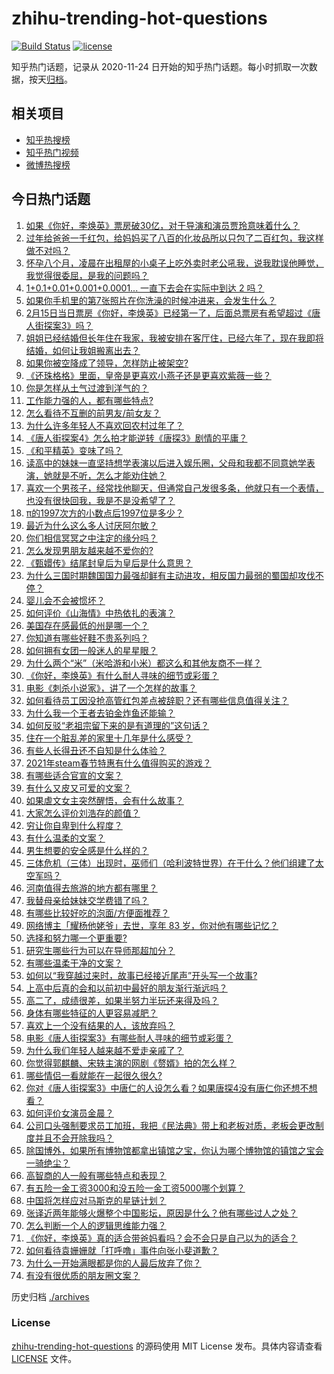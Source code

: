 # zhihu-trending-hot-questions

[![Build Status](https://github.com/justjavac/zhihu-trending-hot-questions/workflows/ci/badge.svg?branch=master)](https://github.com/justjavac/zhihu-trending-hot-questions/actions)
[![license](https://img.shields.io/github/license/justjavac/zhihu-trending-hot-questions)](https://github.com/justjavac/zhihu-trending-hot-questions/blob/master/LICENSE)

知乎热门话题，记录从 2020-11-24 日开始的知乎热门话题。每小时抓取一次数据，按天[归档](./archives)。

## 相关项目

- [知乎热搜榜](https://github.com/justjavac/zhihu-trending-top-search)
- [知乎热门视频](https://github.com/justjavac/zhihu-trending-hot-video)
- [微博热搜榜](https://github.com/justjavac/weibo-trending-hot-search)

## 今日热门话题

<!-- BEGIN -->
<!-- 最后更新时间 Wed Feb 17 2021 08:03:25 GMT+0800 (CST) -->
1. [如果《你好，李焕英》票房破30亿，对于导演和演员贾玲意味着什么？](https://www.zhihu.com/question/444531706)
1. [过年给爸爸一千红包，给妈妈买了八百的化妆品所以只包了二百红包，我这样做不对吗？](https://www.zhihu.com/question/444298288)
1. [怀孕八个月，凌晨在出租屋的小桌子上吃外卖时老公吼我，说我耽误他睡觉，我觉得很委屈，是我的问题吗？](https://www.zhihu.com/question/423932098)
1. [1+0.1+0.01+0.001+0.0001... 一直下去会在实际中到达 2 吗？](https://www.zhihu.com/question/444218811)
1. [如果你手机里的第7张照片在你洗澡的时候冲进来，会发生什么？](https://www.zhihu.com/question/405633395)
1. [2月15日当日票房《你好，李焕英》已经第一了，后面总票房有希望超过《唐人街探案3》吗？](https://www.zhihu.com/question/444522426)
1. [姐姐已经结婚但长年住在我家，我被安排在客厅住，已经六年了，现在我即将结婚，如何让我姐搬离出去？](https://www.zhihu.com/question/444278546)
1. [如果你被空降成了领导，怎样防止被架空?](https://www.zhihu.com/question/58585512)
1. [《还珠格格》里面，皇帝是更喜欢小燕子还是更喜欢紫薇一些？](https://www.zhihu.com/question/39864864)
1. [你是怎样从土气过渡到洋气的？](https://www.zhihu.com/question/267705489)
1. [工作能力强的人，都有哪些特点?](https://www.zhihu.com/question/352545541)
1. [怎么看待不互删的前男友/前女友？](https://www.zhihu.com/question/429477321)
1. [为什么许多年轻人不喜欢回农村过年了？](https://www.zhihu.com/question/443921785)
1. [《唐人街探案4》怎么拍才能逆转《唐探3》剧情的平庸？](https://www.zhihu.com/question/444403589)
1. [《和平精英》变味了吗？](https://www.zhihu.com/question/377129398)
1. [读高中的妹妹一直坚持想学表演以后进入娱乐圈，父母和我都不同意她学表演，她就是不听，怎么才能劝住她？](https://www.zhihu.com/question/444700451)
1. [喜欢一个男孩子，经常找他聊天，但通常自己发很多条，他就只有一个表情，也没有很快回我，我是不是没希望了？](https://www.zhihu.com/question/423885375)
1. [π的1997次方的小数点后1997位是多少？](https://www.zhihu.com/question/444207973)
1. [最近为什么这么多人讨厌阿尔敏？](https://www.zhihu.com/question/444520431)
1. [你们相信冥冥之中注定的缘分吗？](https://www.zhihu.com/question/322148297)
1. [怎么发现男朋友越来越不爱你的?](https://www.zhihu.com/question/417775321)
1. [《甄嬛传》结尾封皇后为皇后是什么意思？](https://www.zhihu.com/question/440187489)
1. [为什么三国时期魏国国力最强却鲜有主动进攻，相反国力最弱的蜀国却攻伐不停？](https://www.zhihu.com/question/37034220)
1. [婴儿会不会被惯坏？](https://www.zhihu.com/question/312543995)
1. [如何评价《山海情》中热依扎的表演？](https://www.zhihu.com/question/439511164)
1. [美国存在感最低的州是哪一个？](https://www.zhihu.com/question/433421382)
1. [你知道有哪些好鞋不贵系列吗？](https://www.zhihu.com/question/293379554)
1. [如何拥有女团一般迷人的星星眼？](https://www.zhihu.com/question/431143857)
1. [为什么两个“米”（米哈游和小米）都这么和其他友商不一样？](https://www.zhihu.com/question/444047397)
1. [《你好，李焕英》有什么耐人寻味的细节或彩蛋？](https://www.zhihu.com/question/444182535)
1. [电影《刺杀小说家》，讲了一个怎样的故事？](https://www.zhihu.com/question/444041345)
1. [如何看待员工因没抢高管红包差点被辞职？还有哪些信息值得关注？](https://www.zhihu.com/question/444416590)
1. [为什么我一个王者去铂金炸鱼还能输？](https://www.zhihu.com/question/443558001)
1. [如何反驳“老祖宗留下来的是有道理的”这句话？](https://www.zhihu.com/question/443549768)
1. [住在一个脏乱差的家里十几年是什么感受？](https://www.zhihu.com/question/47639633)
1. [有些人长得丑还不自知是什么体验？](https://www.zhihu.com/question/357048642)
1. [2021年steam春节特惠有什么值得购买的游戏？](https://www.zhihu.com/question/444038906)
1. [有哪些适合官宣的文案？](https://www.zhihu.com/question/436157838)
1. [有什么又皮又可爱的文案？](https://www.zhihu.com/question/422507482)
1. [如果虐文女主突然醒悟，会有什么故事？](https://www.zhihu.com/question/440221628)
1. [大家怎么评价刘浩存的颜值？](https://www.zhihu.com/question/415082238)
1. [穷让你自卑到什么程度？](https://www.zhihu.com/question/53857945)
1. [有什么温柔的文案？](https://www.zhihu.com/question/443193185)
1. [男生想要的安全感是什么样的？](https://www.zhihu.com/question/387187084)
1. [三体危机（三体）出现时，巫师们（哈利波特世界）在干什么？他们组建了太空军吗？](https://www.zhihu.com/question/442956197)
1. [河南值得去旅游的地方都有哪里？](https://www.zhihu.com/question/38192797)
1. [我替母亲给妹妹交学费错了吗？](https://www.zhihu.com/question/444476120)
1. [有哪些比较好吃的泡面/方便面推荐？](https://www.zhihu.com/question/264391396)
1. [网络博主「耀杨他姥爷」去世，享年 83 岁，你对他有哪些记忆？](https://www.zhihu.com/question/444700404)
1. [选择和努力哪一个更重要?](https://www.zhihu.com/question/437556115)
1. [研究生哪些行为可以在导师那超加分？](https://www.zhihu.com/question/443960725)
1. [有哪些温柔干净的文案？](https://www.zhihu.com/question/359688714)
1. [如何以“我穿越过来时，故事已经接近尾声”开头写一个故事?](https://www.zhihu.com/question/433939659)
1. [上高中后真的会和以前初中最好的朋友渐行渐远吗？](https://www.zhihu.com/question/444286802)
1. [高二了，成绩很差，如果半努力半玩还来得及吗？](https://www.zhihu.com/question/443977382)
1. [身体有哪些特征的人更容易减肥？](https://www.zhihu.com/question/443704448)
1. [喜欢上一个没有结果的人，该放弃吗？](https://www.zhihu.com/question/443631248)
1. [电影《唐人街探案3》有哪些耐人寻味的细节或彩蛋？](https://www.zhihu.com/question/444120359)
1. [为什么我们年轻人越来越不爱走亲戚了？](https://www.zhihu.com/question/444422444)
1. [你觉得郭麒麟、宋轶主演的网剧《赘婿》拍的怎么样？](https://www.zhihu.com/question/444425031)
1. [哪些情侣一看就能在一起很久很久?](https://www.zhihu.com/question/309398217)
1. [你对《唐人街探案3》中唐仁的人设怎么看？如果唐探4没有唐仁你还想不想看？](https://www.zhihu.com/question/444402807)
1. [如何评价女演员金晨？](https://www.zhihu.com/question/41690160)
1. [公司口头强制要求员工加班，我把《民法典》带上和老板对质，老板会更改制度并且不会开除我吗？](https://www.zhihu.com/question/444430837)
1. [除国博外，如果所有博物馆都拿出镇馆之宝，你认为哪个博物馆的镇馆之宝会一骑绝尘？](https://www.zhihu.com/question/439459795)
1. [高智商的人一般有哪些特点和表现？](https://www.zhihu.com/question/21897136)
1. [有五险一金工资3000和没五险一金工资5000哪个划算？](https://www.zhihu.com/question/440199672)
1. [中国将怎样应对马斯克的星链计划？](https://www.zhihu.com/question/400636133)
1. [张译近两年能够火爆整个中国影坛，原因是什么？他有哪些过人之处？](https://www.zhihu.com/question/433569117)
1. [怎么判断一个人的逻辑思维能力强？](https://www.zhihu.com/question/22998241)
1. [《你好，李焕英》真的适合带爸妈看吗？会不会只是自己以为的适合？](https://www.zhihu.com/question/444136127)
1. [如何看待袁姗姗就「打呼噜」事件向张小斐道歉？](https://www.zhihu.com/question/444533416)
1. [为什么一开始满眼都是你的人最后放弃了你？](https://www.zhihu.com/question/437654996)
1. [有没有很优质的朋友圈文案？](https://www.zhihu.com/question/428096804)
<!-- END -->

历史归档 [./archives](./archives)

### License

[zhihu-trending-hot-questions](https://github.com/justjavac/zhihu-trending-hot-questions) 的源码使用 MIT License 发布。具体内容请查看 [LICENSE](./LICENSE) 文件。
